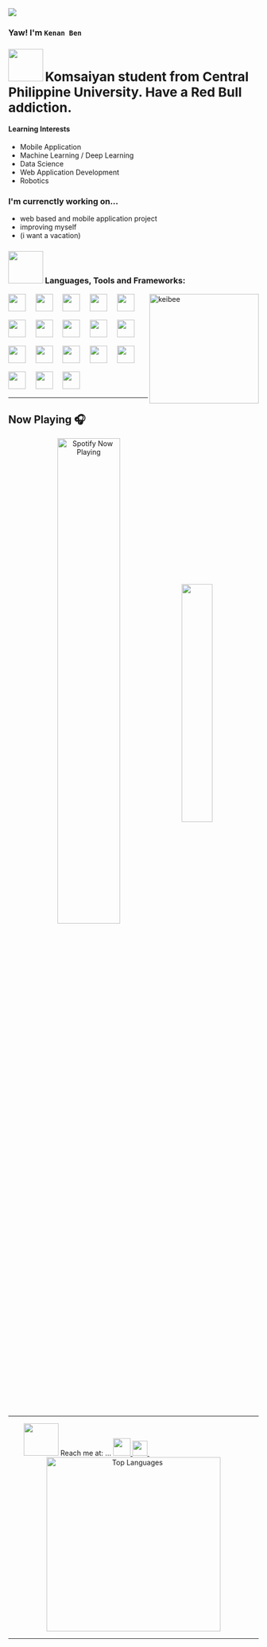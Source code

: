 <img src="https://user-badge.committers.top/philippines/bananaNuggets75.svg" />

### Yaw! I'm `Kenan Ben`

### <img src="https://media.giphy.com/media/v1.Y2lkPTc5MGI3NjExbjkzbnE1d2MyN3J4dmluYXBibjRxdDNjYTY2NHFtMXBkcTVta25jMSZlcD12MV9pbnRlcm5hbF9naWZfYnlfaWQmY3Q9Zw/UuGjEiNXkrQG7ZL3AC/giphy.gif" width="70px" height="65" /> <span style="font-size: 26px;"> Komsaiyan student from Central Philippine University. Have a Red Bull addiction. </span>


<h4 align="left" margin="20px">Learning Interests</h4> 

- Mobile Application
- Machine Learning / Deep Learning
- Data Science
- Web Application Development
- Robotics

### I'm currenctly working on...
- web based and mobile application project
- improving myself
- (i want a vacation)

### <img src="https://media.giphy.com/media/v1.Y2lkPTc5MGI3NjExY3R4Y2NkcHVmbjh1b2hlemR3cml1dWR1Z2FtOHJ5bmtvZGcxNDh4byZlcD12MV9pbnRlcm5hbF9naWZfYnlfaWQmY3Q9Zw/9zXWAIcr6jycE/giphy.gif" width="70px" height="65" /> Languages, Tools and Frameworks: 
<img align="right" height="220px" src="https://media.giphy.com/media/l2YOC9BjeXhCybEaI/giphy.gif?cid=ecf05e470lbytvgf7iq3dtmxxairpaovcrrmhiejene3mudt&rid=giphy.gif&ct=g" alt="keibee"/>

<img src="https://cdn.jsdelivr.net/gh/devicons/devicon@latest/icons/python/python-original.svg" width="35px">&nbsp;&nbsp;&nbsp;&nbsp;
<img src="https://cdn.jsdelivr.net/gh/devicons/devicon@latest/icons/c/c-original.svg" width="35px">&nbsp;&nbsp;&nbsp;&nbsp;
<img src="https://cdn.jsdelivr.net/gh/devicons/devicon@latest/icons/csharp/csharp-original.svg" width="35px">&nbsp;&nbsp;&nbsp;&nbsp;
<img src="https://cdn.jsdelivr.net/gh/devicons/devicon@latest/icons/cpp/cpp-original.svg" width="35px">&nbsp;&nbsp;&nbsp;&nbsp;
<img src="https://cdn.jsdelivr.net/gh/devicons/devicon@latest/icons/java/java-original.svg" width="35px">&nbsp;&nbsp;&nbsp;&nbsp;

<img src="https://cdn.jsdelivr.net/gh/devicons/devicon@latest/icons/html5/html5-original.svg" width="35px">&nbsp;&nbsp;&nbsp;&nbsp;
<img src="https://cdn.jsdelivr.net/gh/devicons/devicon@latest/icons/css3/css3-original.svg" width="35px">&nbsp;&nbsp;&nbsp;&nbsp;
<img src="https://cdn.jsdelivr.net/gh/devicons/devicon@latest/icons/javascript/javascript-original.svg" width="35px">&nbsp;&nbsp;&nbsp;&nbsp;
<img src="https://cdn.jsdelivr.net/gh/devicons/devicon@latest/icons/dot-net/dot-net-original.svg" width="35px">&nbsp;&nbsp;&nbsp;&nbsp;
<img src="https://cdn.jsdelivr.net/gh/devicons/devicon@latest/icons/vscode/vscode-original.svg" width="35px">&nbsp;&nbsp;&nbsp;&nbsp;


<img src="https://cdn.jsdelivr.net/gh/devicons/devicon@latest/icons/visualstudio/visualstudio-plain.svg" width="35px">&nbsp;&nbsp;&nbsp;&nbsp;
<img src="https://cdn.jsdelivr.net/gh/devicons/devicon@latest/icons/android/android-plain.svg" width="35px">&nbsp;&nbsp;&nbsp;&nbsp;
<img src="https://cdn.jsdelivr.net/gh/devicons/devicon@latest/icons/pycharm/pycharm-original.svg" width="35px">&nbsp;&nbsp;&nbsp;&nbsp;
<img src="https://cdn.jsdelivr.net/gh/devicons/devicon@latest/icons/flutter/flutter-original.svg" width="35px">&nbsp;&nbsp;&nbsp;&nbsp;
<img src="https://cdn.jsdelivr.net/gh/devicons/devicon@latest/icons/dart/dart-original.svg" width="35px">&nbsp;&nbsp;&nbsp;&nbsp;

<img src="https://cdn.jsdelivr.net/gh/devicons/devicon@latest/icons/tensorflow/tensorflow-original.svg" width="35px">&nbsp;&nbsp;&nbsp;&nbsp;
<img src="https://cdn.jsdelivr.net/gh/devicons/devicon@latest/icons/mysql/mysql-original.svg" width="35px">&nbsp;&nbsp;&nbsp;&nbsp;
<img src="https://cdn.jsdelivr.net/gh/devicons/devicon@latest/icons/arduino/arduino-original.svg" width="35px">&nbsp;&nbsp;&nbsp;&nbsp;


<hr>


<h2 align="left" margin="10px" style.less="border-bottom: none"> Now Playing 🎧</h2> 

<!-- 
  [![Spotify](https://novatorem-spotify-ebon.vercel.app/api/spotify)](https://open.spotify.com/playlist/14uPY0PsEoZcvUkRfRPnLl)[![Top Langs](https://github-readme-stats.vercel.app/api/top-langs/?username=bananaNuggets75&layout=compact&langs_count=8&theme=gotham)](https://github.com/bananaNuggets75/github-readme-stats)
 -->

<p align="center"> 
   <img style="display:inline-block; vertical-align:middle" alt="Spotify Now Playing" src="https://novatorem-spotify-ebon.vercel.app/api/spotify" width="50%">
   <img style="display:inline-block; vertical-align:middle" src="https://spotify-recently-played-readme.vercel.app/api?user=31qayxotawruu62sus53uvocyfzq" width="35%">
</p>

<hr>

<p align="center">
  <img height="65px" width="70px" src="https://media.giphy.com/media/v1.Y2lkPTc5MGI3NjExaWN5Znk0NjloaTFlc2N6Yzl6a2dlYzA1a254eTFnM2hhZzk5ajNheiZlcD12MV9pbnRlcm5hbF9naWZfYnlfaWQmY3Q9Zw/qPVzemjFi150Q/giphy.gif"/> Reach me at: ...
  <a href="https://www.instagram.com/seben_10/">
    <img src="https://raw.githubusercontent.com/alexnaiman/alexnaiman/master/resources/instagram.webp" height="35px"/>
  </a>
  <a href="mailto:kenanbenpolgo@gmail.com">
    <img src="https://raw.githubusercontent.com/alexnaiman/alexnaiman/master/resources/gmail.png" height="30px"/>
  </a>
  &nbsp;&nbsp;&nbsp;&nbsp;&nbsp;&nbsp;&nbsp;&nbsp;&nbsp;&nbsp;&nbsp;&nbsp;&nbsp;&nbsp;&nbsp;&nbsp;&nbsp;&nbsp;&nbsp;&nbsp;&nbsp;&nbsp;&nbsp;&nbsp;&nbsp;&nbsp;&nbsp;&nbsp;&nbsp;&nbsp;&nbsp;&nbsp;&nbsp;&nbsp;&nbsp;&nbsp;&nbsp;&nbsp;&nbsp;&nbsp;&nbsp;&nbsp;&nbsp;&nbsp;&nbsp;&nbsp;&nbsp;&nbsp;
  <img width="350" alt="Top Languages" src="https://github-readme-stats.vercel.app/api/top-langs/?username=bananaNuggets75&layout=compact&langs_count=8&theme=gotham">
</p>



<hr>
